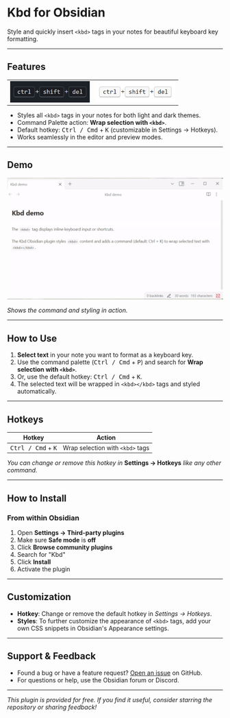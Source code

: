 # Kbd for Obsidian

Style and quickly insert `<kbd>` tags in your notes for beautiful keyboard key formatting.

---

## Features
<div style="text-align: center;"><table><tr><td><img src="resources/screenshots/dark-theme.png" alt="dark-theme" height="50"/></td><td><img src="resources/screenshots/light-theme.png" alt="light-theme" height="50"/></td></tr></table></div>

- Styles all `<kbd>` tags in your notes for both light and dark themes.
- Command Palette action: **Wrap selection with `<kbd>`**.
- Default hotkey: <kbd>Ctrl / Cmd</kbd> + <kbd>K</kbd> (customizable in Settings → Hotkeys).
- Works seamlessly in the editor and preview modes.

---

## Demo

![demo](resources/recordings/demo.gif)

*Shows the command and styling in action.*

---

## How to Use

1. **Select text** in your note you want to format as a keyboard key.
2. Use the command palette (<kbd>Ctrl / Cmd</kbd> + <kbd>P</kbd>) and search for **Wrap selection with `<kbd>`**.
3. Or, use the default hotkey: <kbd>Ctrl / Cmd</kbd> + <kbd>K</kbd>.
4. The selected text will be wrapped in `<kbd></kbd>` tags and styled automatically.

---

## Hotkeys

| Hotkey                               | Action                                 |
|--------------------------------------|----------------------------------------|
| <kbd>Ctrl / Cmd</kbd> + <kbd>K</kbd> | Wrap selection with `<kbd>` tags       |

*You can change or remove this hotkey in* **Settings → Hotkeys** *like any other command.*

---

## How to Install

### From within Obsidian

1. Open **Settings → Third-party plugins**
2. Make sure **Safe mode** is **off**
3. Click **Browse community plugins**
4. Search for "Kbd"
5. Click **Install**
6. Activate the plugin

---

## Customization

- **Hotkey**: Change or remove the default hotkey in *Settings → Hotkeys*.
- **Styles**: To further customize the appearance of `<kbd>` tags, add your own CSS snippets in Obsidian's Appearance settings.

---

## Support & Feedback

- Found a bug or have a feature request? [Open an issue](https://github.com/yourusername/kbd/issues) on GitHub.
- For questions or help, use the Obsidian forum or Discord.

---

*This plugin is provided for free. If you find it useful, consider starring the repository or sharing feedback!*
